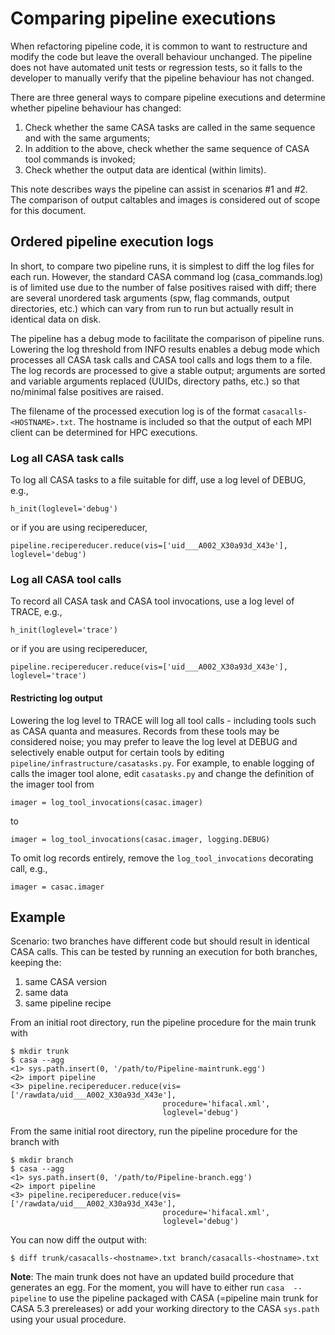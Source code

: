 # Comparing pipeline executions
When refactoring pipeline code, it is common to want to restructure and 
modify the code but leave the overall behaviour unchanged. The pipeline does
not have automated unit tests or regression tests, so it falls to the 
developer to manually verify that the pipeline behaviour has not changed.

There are three general ways to compare pipeline executions and determine 
whether pipeline behaviour has changed:

1. Check whether the same CASA tasks are called in the same sequence and with
the same arguments;
1. In addition to the above, check whether the same sequence of CASA tool
commands is invoked;
1. Check whether the output data are identical (within limits).
 
This note describes ways the pipeline can assist in scenarios #1 and #2. The
comparison of output caltables and images is considered out of scope for this
document. 

## Ordered pipeline execution logs
In short, to compare two pipeline runs, it is simplest to diff the log files
for each run. However, the standard CASA command log (casa_commands.log) is of
limited use due to the number of false positives raised with diff; there are
several unordered task arguments (spw, flag commands, output directories, 
etc.) which can vary from run to run but actually result in identical data on
disk.

The pipeline has a debug mode to facilitate the comparison of pipeline runs.
Lowering the log threshold from INFO results enables a debug mode which
processes all CASA task calls and CASA tool calls and logs them to a file. The
log records are processed to give a stable output; arguments are sorted and
variable arguments replaced (UUIDs, directory paths, etc.) so that no/minimal
false positives are raised. 

The filename of the processed execution log is of the format
`casacalls-<HOSTNAME>.txt`. The hostname is included so that the output of
each MPI client can be determined for HPC executions.  

### Log all CASA task calls
To log all CASA tasks to a file suitable for diff, use a log level of DEBUG, e.g., 
```
h_init(loglevel='debug')
```
or if you are using recipereducer, 
```
pipeline.recipereducer.reduce(vis=['uid___A002_X30a93d_X43e'], loglevel='debug')
```

### Log all CASA tool calls

To record all CASA task and CASA tool invocations, use a log level of TRACE, 
e.g.,
```
h_init(loglevel='trace')
```
or if you are using recipereducer, 
```
pipeline.recipereducer.reduce(vis=['uid___A002_X30a93d_X43e'], loglevel='trace')
```

#### Restricting log output
Lowering the log level to TRACE will log all tool calls - including tools such
as CASA quanta and measures. Records from these tools may be considered noise;
you may prefer to leave the log level at DEBUG and selectively enable output
for certain tools by editing `pipeline/infrastructure/casatasks.py`. For
example, to enable logging of calls the imager tool alone, edit `casatasks.py`
and change the definition of the imager tool from
```
imager = log_tool_invocations(casac.imager)
```
to 
```
imager = log_tool_invocations(casac.imager, logging.DEBUG)
```
To omit log records entirely, remove the `log_tool_invocations` decorating
call, e.g., 
```
imager = casac.imager
```
## Example
Scenario: two branches have different code but should result in identical CASA
calls. This can be tested by running an execution for both branches, keeping the:

1. same CASA version
1. same data
1. same pipeline recipe

From an initial root directory, run the pipeline procedure for the main trunk with 

```
$ mkdir trunk
$ casa --agg
<1> sys.path.insert(0, '/path/to/Pipeline-maintrunk.egg')
<2> import pipeline
<3> pipeline.recipereducer.reduce(vis=['/rawdata/uid___A002_X30a93d_X43e'], 
                                  procedure='hifacal.xml',
                                  loglevel='debug')                               
```

From the same initial root directory, run the pipeline procedure for the branch with 
```
$ mkdir branch
$ casa --agg
<1> sys.path.insert(0, '/path/to/Pipeline-branch.egg')
<2> import pipeline
<3> pipeline.recipereducer.reduce(vis=['/rawdata/uid___A002_X30a93d_X43e'], 
                                  procedure='hifacal.xml',
                                  loglevel='debug')                               
```
You can now diff the output with:
```
$ diff trunk/casacalls-<hostname>.txt branch/casacalls-<hostname>.txt
```

**Note**: The main trunk does not have an updated build procedure that
generates an egg. For the moment, you will have to either run `casa 
--pipeline` to use the pipeline packaged with CASA (=pipeline main trunk for
CASA 5.3 prereleases) or add your working directory to the CASA `sys.path` 
using your usual procedure. 
